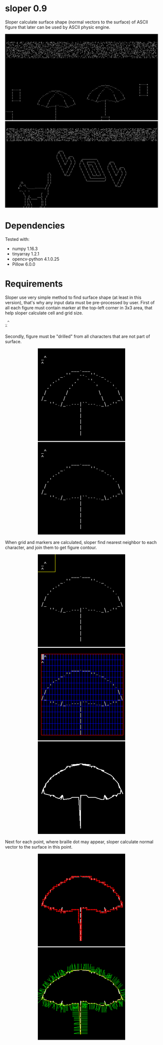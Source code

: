 # sloper 0.9
Sloper calculate surface shape (normal vectors to the surface) of ASCII figure that later can be used by ASCII physic engine.

<p align="center">
<img src="./doc/demo1.gif"/>
<img src="./doc/demo3.gif"/>
</p>

# Dependencies
Tested with:
- numpy            1.16.3
- tinyarray        1.2.1
- opencv-python    4.1.0.25
- Pillow           6.0.0

# Requirements
Sloper use very simple method to find surface shape (at least in this version), that's why any input data must be pre-processed by user.
First of all each figure must contain marker at the top-left corner in 3x3 area, that help sloper calculate cell and grid size.
```
_^
^
```
Secondly, figure must be "drilled" from all characters that are not part of surface.

<p align="center">
<img src="./doc/umbrella_not_drilled.png"/>
<img src="./doc/umbrella_drilled.png"/>
</p>

When grid and markers are calculated, sloper find nearest neighbor to each character, and join them to get figure contour.

<p align="center">
<img src="./doc/ascii_image.png"/>
<img src="./doc/grid_and_markers.png"/>
<img src="./doc/contours.png"/>
</p>

Next for each point, where braille dot may appear, sloper calculate normal vector to the surface in this point.

<p align="center">
<img src="./doc/braille_dots.png"/>
<img src="./doc/normal_vectors.png"/>
</p>
